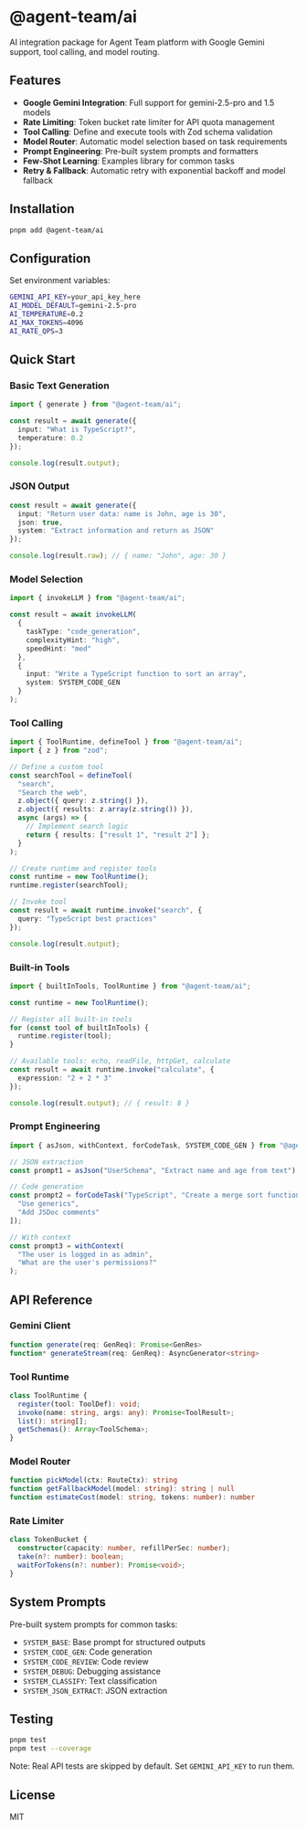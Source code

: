 # @agent-team/ai

AI integration package for Agent Team platform with Google Gemini support, tool calling, and model routing.

## Features

- **Google Gemini Integration**: Full support for gemini-2.5-pro and 1.5 models
- **Rate Limiting**: Token bucket rate limiter for API quota management
- **Tool Calling**: Define and execute tools with Zod schema validation
- **Model Router**: Automatic model selection based on task requirements
- **Prompt Engineering**: Pre-built system prompts and formatters
- **Few-Shot Learning**: Examples library for common tasks
- **Retry & Fallback**: Automatic retry with exponential backoff and model fallback

## Installation

```bash
pnpm add @agent-team/ai
```

## Configuration

Set environment variables:

```bash
GEMINI_API_KEY=your_api_key_here
AI_MODEL_DEFAULT=gemini-2.5-pro
AI_TEMPERATURE=0.2
AI_MAX_TOKENS=4096
AI_RATE_QPS=3
```

## Quick Start

### Basic Text Generation

```typescript
import { generate } from "@agent-team/ai";

const result = await generate({
  input: "What is TypeScript?",
  temperature: 0.2
});

console.log(result.output);
```

### JSON Output

```typescript
const result = await generate({
  input: "Return user data: name is John, age is 30",
  json: true,
  system: "Extract information and return as JSON"
});

console.log(result.raw); // { name: "John", age: 30 }
```

### Model Selection

```typescript
import { invokeLLM } from "@agent-team/ai";

const result = await invokeLLM(
  {
    taskType: "code_generation",
    complexityHint: "high",
    speedHint: "med"
  },
  {
    input: "Write a TypeScript function to sort an array",
    system: SYSTEM_CODE_GEN
  }
);
```

### Tool Calling

```typescript
import { ToolRuntime, defineTool } from "@agent-team/ai";
import { z } from "zod";

// Define a custom tool
const searchTool = defineTool(
  "search",
  "Search the web",
  z.object({ query: z.string() }),
  z.object({ results: z.array(z.string()) }),
  async (args) => {
    // Implement search logic
    return { results: ["result 1", "result 2"] };
  }
);

// Create runtime and register tools
const runtime = new ToolRuntime();
runtime.register(searchTool);

// Invoke tool
const result = await runtime.invoke("search", {
  query: "TypeScript best practices"
});

console.log(result.output);
```

### Built-in Tools

```typescript
import { builtInTools, ToolRuntime } from "@agent-team/ai";

const runtime = new ToolRuntime();

// Register all built-in tools
for (const tool of builtInTools) {
  runtime.register(tool);
}

// Available tools: echo, readFile, httpGet, calculate
const result = await runtime.invoke("calculate", {
  expression: "2 + 2 * 3"
});

console.log(result.output); // { result: 8 }
```

### Prompt Engineering

```typescript
import { asJson, withContext, forCodeTask, SYSTEM_CODE_GEN } from "@agent-team/ai";

// JSON extraction
const prompt1 = asJson("UserSchema", "Extract name and age from text");

// Code generation
const prompt2 = forCodeTask("TypeScript", "Create a merge sort function", [
  "Use generics",
  "Add JSDoc comments"
]);

// With context
const prompt3 = withContext(
  "The user is logged in as admin",
  "What are the user's permissions?"
);
```

## API Reference

### Gemini Client

```typescript
function generate(req: GenReq): Promise<GenRes>
function* generateStream(req: GenReq): AsyncGenerator<string>
```

### Tool Runtime

```typescript
class ToolRuntime {
  register(tool: ToolDef): void;
  invoke(name: string, args: any): Promise<ToolResult>;
  list(): string[];
  getSchemas(): Array<ToolSchema>;
}
```

### Model Router

```typescript
function pickModel(ctx: RouteCtx): string
function getFallbackModel(model: string): string | null
function estimateCost(model: string, tokens: number): number
```

### Rate Limiter

```typescript
class TokenBucket {
  constructor(capacity: number, refillPerSec: number);
  take(n?: number): boolean;
  waitForTokens(n?: number): Promise<void>;
}
```

## System Prompts

Pre-built system prompts for common tasks:

- `SYSTEM_BASE`: Base prompt for structured outputs
- `SYSTEM_CODE_GEN`: Code generation
- `SYSTEM_CODE_REVIEW`: Code review
- `SYSTEM_DEBUG`: Debugging assistance
- `SYSTEM_CLASSIFY`: Text classification
- `SYSTEM_JSON_EXTRACT`: JSON extraction

## Testing

```bash
pnpm test
pnpm test --coverage
```

Note: Real API tests are skipped by default. Set `GEMINI_API_KEY` to run them.

## License

MIT
